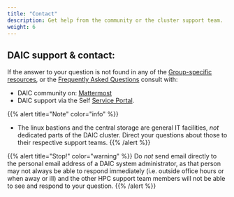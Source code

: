 ```yaml
---
title: "Contact"
description: Get help from the community or the cluster support team.
weight: 6
---
```


## DAIC support & contact:
If the answer to your question is not found in any of the [Group-specific resources](../help#group-specific-resources), or the [Frequently Asked Questions](../faqs) consult with:
* DAIC community on:  [Mattermost](https://mattermost.tudelft.nl/signup_user_complete/?id=cb1k3t6ytpfjbf7r397395axyc&md=link&sbr=su) 
* DAIC support via the Self [Service Portal](https://tudelft.topdesk.net/tas/public/ssp/content/detail/service?unid=c6d0e44564b946eaa049898ffd4e6938).

{{% alert title="Note" color="info" %}}
* The linux bastions and the central storage are general IT facilities, *not* dedicated parts of the DAIC cluster. Direct your questions about those to their respective support teams.
{{% /alert %}}

{{% alert title="Stop!" color="warning" %}}
Do *not* send email directly to the personal email address of a DAIC system administrator, as that person may not always be able to respond immediately (i.e. outside office hours or when away or ill) and the other HPC support team members will not be able to see and respond to your question.
{{% /alert %}}